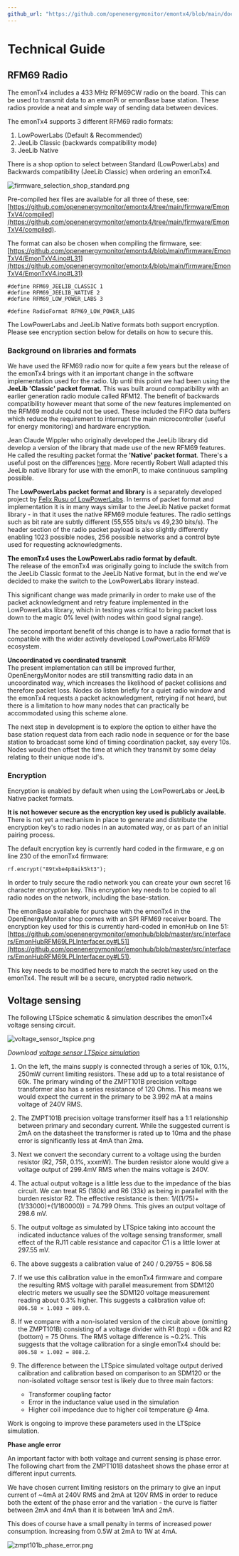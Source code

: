 ```yaml
---
github_url: "https://github.com/openenergymonitor/emontx4/blob/main/docs/technical.md"
---
```


# Technical Guide

## RFM69 Radio

The emonTx4 includes a 433 MHz RFM69CW radio on the board. This can be used to transmit data to an emonPi or emonBase base station. These radios provide a neat and simple way of sending data between devices.

The emonTx4 supports 3 different RFM69 radio formats:

1. LowPowerLabs (Default & Recommended)
2. JeeLib Classic (backwards compatibility mode)
3. JeeLib Native

There is a shop option to select between Standard (LowPowerLabs) and Backwards compatibility (JeeLib Classic) when ordering an emonTx4.

![firmware_selection_shop_standard.png](img/firmware_selection_shop_standard.png)

Pre-compiled hex files are available for all three of these, see: [https://github.com/openenergymonitor/emontx4/tree/main/firmware/EmonTxV4/compiled](https://github.com/openenergymonitor/emontx4/tree/main/firmware/EmonTxV4/compiled).

The format can also be chosen when compiling the firmware, see: [https://github.com/openenergymonitor/emontx4/blob/main/firmware/EmonTxV4/EmonTxV4.ino#L31](https://github.com/openenergymonitor/emontx4/blob/main/firmware/EmonTxV4/EmonTxV4.ino#L31)

```
#define RFM69_JEELIB_CLASSIC 1
#define RFM69_JEELIB_NATIVE 2
#define RFM69_LOW_POWER_LABS 3

#define RadioFormat RFM69_LOW_POWER_LABS
```

The LowPowerLabs and JeeLib Native formats both support encryption. Please see encryption section below for details on how to secure this.

### Background on libraries and formats

We have used the RFM69 radio now for quite a few years but the release of the emonTx4 brings with it an important change in the software implementation used for the radio. Up until this point we had been using the **JeeLib 'Classic' packet format.** This was built around compatibility with an earlier generation radio module called RFM12. The benefit of backwards compatibility however meant that some of the new features implemented on the RFM69 module could not be used. These included the FIFO data buffers which reduce the requirement to interrupt the main microcontroller (useful for energy monitoring) and hardware encryption. 

Jean Claude Wippler who originally developed the JeeLib library did develop a version of the library that made use of the new RFM69 features. He called the resulting packet format the **'Native' packet format**. There's a useful post on the differences [here](https://jeelabs.org/book/1522a/index.html). More recently Robert Wall adapted this JeeLib native library for use with the emonPi, to make continuous sampling possible.

The **LowPowerLabs packet format and library** is a separately developed project by [Felix Rusu of LowPowerLabs](https://github.com/LowPowerLab/RFM69). In terms of packet format and implementation it is in many ways similar to the JeeLib Native packet format library - in that it uses the native RFM69 module features. The radio settings such as bit rate are subtly different (55,555 bits/s vs 49,230 bits/s). The header section of the radio packet payload is also slightly differently enabling 1023 possible nodes, 256 possible networks and a control byte used for requesting acknowledgments.

**The emonTx4 uses the LowPowerLabs radio format by default.**<br>
The release of the emonTx4 was originally going to include the switch from the JeeLib Classic format to the JeeLib Native format, but in the end we've decided to make the switch to the LowPowerLabs library instead. 

This significant change was made primarily in order to make use of the packet acknowledgment and retry feature implemented in the LowPowerLabs library, which in testing was critical to bring packet loss down to the magic 0% level (with nodes within good signal range).

The second important benefit of this change is to have a radio format that is compatible with the wider actively developed LowPowerLabs RFM69 ecosystem. 

**Uncoordinated vs coordinated transmit**<br>
The present implementation can still be improved further, OpenEnergyMonitor nodes are still transmitting radio data in an uncoordinated way, which increases the likelihood of packet collisions and therefore packet loss. Nodes do listen briefly for a quiet radio window and the emonTx4 requests a packet acknowledgment, retrying if not heard, but there is a limitation to how many nodes that can practically be accommodated using this scheme alone.

The next step in development is to explore the option to either have the base station request data from each radio node in sequence or for the base station to broadcast some kind of timing coordination packet, say every 10s. Nodes would then offset the time at which they transmit by some delay relating to their unique node id's.

### Encryption

Encryption is enabled by default when using the LowPowerLabs or JeeLib Native packet formats.

**It is not however secure as the encryption key used is publicly available.** There is not yet a mechanism in place to generate and distribute the encryption key's to radio nodes in an automated way, or as part of an initial pairing process.

The default encryption key is currently hard coded in the firmware, e.g on line 230 of the emonTx4 firmware:

```
rf.encrypt("89txbe4p8aik5kt3");
```

In order to truly secure the radio network you can create your own secret 16 character encryption key. This encryption key needs to be copied to all radio nodes on the network, including the base-station.

The emonBase available for purchase with the emonTx4 in the OpenEnergyMonitor shop comes with an SPI RFM69 receiver board. The encryption key used for this is currently hard-coded in emonHub on line 51: [https://github.com/openenergymonitor/emonhub/blob/master/src/interfacers/EmonHubRFM69LPLInterfacer.py#L51](https://github.com/openenergymonitor/emonhub/blob/master/src/interfacers/EmonHubRFM69LPLInterfacer.py#L51).

This key needs to be modified here to match the secret key used on the emonTx4. The result will be a secure, encrypted radio network.

## Voltage sensing

The following LTSpice schematic & simulation describes the emonTx4 voltage sensing circuit.

![voltage_sensor_ltspice.png](img/voltage_sensor_ltspice.png)

*Download [voltage sensor LTSpice simulation](files/emonVs.zip)*

1. On the left, the mains supply is connected through a series of 10k, 0.1%, 250mW current limiting resistors. These add up to a total resistance of 60k. The primary winding of the ZMPT101B precision voltage transformer also has a series resistance of 120 Ohms. This means we would expect the current in the primary to be 3.992 mA at a mains voltage of 240V RMS.

2. The ZMPT101B precision voltage transformer itself has a 1:1 relationship between primary and secondary current. While the suggested current is 2mA on the datasheet the transformer is rated up to 10ma and the phase error is significantly less at 4mA than 2ma. 

3. Next we convert the secondary current to a voltage using the burden resistor (R2, 75R, 0.1%, xxxmW). The burden resistor alone would give a voltage output of 299.4mV RMS when the mains voltage is 240V.

4. The actual output voltage is a little less due to the impedance of the bias circuit. We can treat R5 (180k) and R6 (33k) as being in parallel with the burden resistor R2. The effective resistance is then: 1/((1/75)+(1/33000)+(1/180000)) = 74.799 Ohms. This gives an output voltage of 298.6 mV.

5. The output voltage as simulated by LTSpice taking into account the indicated inductance values of the voltage sensing transformer, small effect of the RJ11 cable resistance and capacitor C1 is a little lower at 297.55 mV.

6. The above suggests a calibration value of 240 / 0.29755 = 806.58

7. If we use this calibration value in the emonTx4 firmware and compare the resulting RMS voltage with parallel measurement from SDM120 electric meters we usually see the SDM120 voltage measurement reading about 0.3% higher. This suggests a calibration value of:<br>`806.58 × 1.003 = 809.0`.

8. If we compare with a non-isolated version of the circuit above (omitting the ZMPT101B) consisting of a voltage divider with R1 (top) = 60k and R2 (bottom) = 75 Ohms. The RMS voltage difference is ~0.2%. This suggests that the voltage calibration for a single emonTx4 should be:<br>`806.58 × 1.002 = 808.2`.

9. The difference between the LTSpice simulated voltage output derived calibration and calibration based on comparison to an SDM120 or the non-isolated voltage sensor test is likely due to three main factors:

    - Transformer coupling factor
    - Error in the inductance value used in the simulation
    - Higher coil impedance due to higher coil temperature @ 4ma.
  
Work is ongoing to improve these parameters used in the LTSpice simulation.

**Phase angle error**

An important factor with both voltage and current sensing is phase error. The following chart from the ZMPT101B datasheet shows the phase error at different input currents. 

We have chosen current limiting resistors on the primary to give an input current of ~4mA at 240V RMS and 2mA at 120V RMS in order to reduce both the extent of the phase error and the variation - the curve is flatter between 2mA and 4mA than it is between 1mA and 2mA.

This does of course have a small penalty in terms of increased power consumption. Increasing from 0.5W at 2mA to 1W at 4mA.

![zmpt101b_phase_error.png](img/zmpt101b_phase_error.png)



